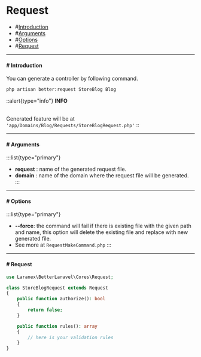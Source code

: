 # Request

- #[Introduction](#introduction)
- #[Arguments](#arguments)
- #[Options](#options)
- #[Request](#request)
---

#### # Introduction
<a id="introduction"></a>

You can generate a controller by following command.

```bash
php artisan better:request StoreBlog Blog

```
::alert{type="info"}
**INFO**<br><br>

Generated feature will be at `'app/Domains/Blog/Requests/StoreBlogRequest.php'`
::

---

#### # Arguments
<a id="arguments"></a>
:::list{type="primary"}
- **request** : name of the generated request file.
- **domain** : name of the domain where the request file will be generated.
:::

---

#### # Options
<a id="options"></a>
:::list{type="primary"}

- **--force**: the command will fail if there is existing file with the given path and name, this option will delete the existing file and replace with new generated file.
- See more at `RequestMakeCommand.php`
:::

---

#### # Request
<a id="request"></a>

```php
use Laranex\BetterLaravel\Cores\Request;

class StoreBlogRequest extends Request
{
    public function authorize(): bool
    {
        return false;
    }

    public function rules(): array
    {
        // here is your validation rules
    }
}
```
